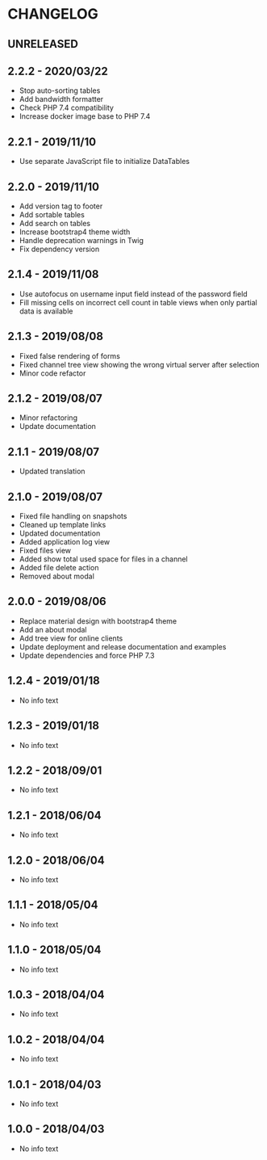 # CHANGELOG

## UNRELEASED

## 2.2.2 - 2020/03/22
* Stop auto-sorting tables
* Add bandwidth formatter
* Check PHP 7.4 compatibility
* Increase docker image base to PHP 7.4

## 2.2.1 - 2019/11/10
* Use separate JavaScript file to initialize DataTables

## 2.2.0 - 2019/11/10
* Add version tag to footer
* Add sortable tables
* Add search on tables
* Increase bootstrap4 theme width
* Handle deprecation warnings in Twig
* Fix dependency version

## 2.1.4 - 2019/11/08
* Use autofocus on username input field instead of the password field
* Fill missing cells on incorrect cell count in table views when only partial data is available

## 2.1.3 - 2019/08/08
* Fixed false rendering of forms
* Fixed channel tree view showing the wrong virtual server after selection
* Minor code refactor

## 2.1.2 - 2019/08/07
* Minor refactoring
* Update documentation

## 2.1.1 - 2019/08/07
* Updated translation

## 2.1.0 - 2019/08/07
* Fixed file handling on snapshots
* Cleaned up template links
* Updated documentation
* Added application log view
* Fixed files view 
* Added show total used space for files in a channel
* Added file delete action
* Removed about modal

## 2.0.0 - 2019/08/06
* Replace material design with bootstrap4 theme
* Add an about modal
* Add tree view for online clients
* Update deployment and release documentation and examples
* Update dependencies and force PHP 7.3

## 1.2.4 - 2019/01/18
* No info text

## 1.2.3 - 2019/01/18
* No info text

## 1.2.2 - 2018/09/01
* No info text

## 1.2.1 - 2018/06/04
* No info text

## 1.2.0 - 2018/06/04
* No info text

## 1.1.1 - 2018/05/04
* No info text

## 1.1.0 - 2018/05/04
* No info text

## 1.0.3 - 2018/04/04
* No info text

## 1.0.2 - 2018/04/04
* No info text

## 1.0.1 - 2018/04/03
* No info text

## 1.0.0 - 2018/04/03
* No info text
